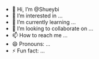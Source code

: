 - 👋 Hi, I’m @Shueybi
- 👀 I’m interested in ...
- 🌱 I’m currently learning ...
- 💞️ I’m looking to collaborate on ...
- 📫 How to reach me ...
- 😄 Pronouns: ...
- ⚡ Fun fact: ...

<!---
Shueybi/Shueybi is a ✨ special ✨ repository because its `README.md` (this file) appears on your GitHub profile.
You can click the Preview link to take a look at your changes.
--->
